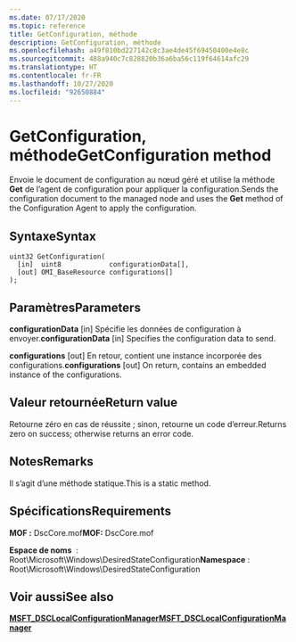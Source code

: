 ```yaml
---
ms.date: 07/17/2020
ms.topic: reference
title: GetConfiguration, méthode
description: GetConfiguration, méthode
ms.openlocfilehash: a49f810bd227142c8c3ae4de45f69450400e4e8c
ms.sourcegitcommit: 488a940c7c828820b36a6ba56c119f64614afc29
ms.translationtype: HT
ms.contentlocale: fr-FR
ms.lasthandoff: 10/27/2020
ms.locfileid: "92650884"
---
```

# <a name="getconfiguration-method"></a><span data-ttu-id="0df85-103">GetConfiguration, méthode</span><span class="sxs-lookup"><span data-stu-id="0df85-103">GetConfiguration method</span></span>

<span data-ttu-id="0df85-104">Envoie le document de configuration au nœud géré et utilise la méthode **Get** de l’agent de configuration pour appliquer la configuration.</span><span class="sxs-lookup"><span data-stu-id="0df85-104">Sends the configuration document to the managed node and uses the **Get** method of the Configuration Agent to apply the configuration.</span></span>

## <a name="syntax"></a><span data-ttu-id="0df85-105">Syntaxe</span><span class="sxs-lookup"><span data-stu-id="0df85-105">Syntax</span></span>

```mof
uint32 GetConfiguration(
  [in]  uint8            configurationData[],
  [out] OMI_BaseResource configurations[]
);
```

## <a name="parameters"></a><span data-ttu-id="0df85-106">Paramètres</span><span class="sxs-lookup"><span data-stu-id="0df85-106">Parameters</span></span>

<span data-ttu-id="0df85-107">**configurationData** \[in\] Spécifie les données de configuration à envoyer.</span><span class="sxs-lookup"><span data-stu-id="0df85-107">**configurationData** \[in\] Specifies the configuration data to send.</span></span>

<span data-ttu-id="0df85-108">**configurations** \[out\] En retour, contient une instance incorporée des configurations.</span><span class="sxs-lookup"><span data-stu-id="0df85-108">**configurations** \[out\] On return, contains an embedded instance of the configurations.</span></span>

## <a name="return-value"></a><span data-ttu-id="0df85-109">Valeur retournée</span><span class="sxs-lookup"><span data-stu-id="0df85-109">Return value</span></span>

<span data-ttu-id="0df85-110">Retourne zéro en cas de réussite ; sinon, retourne un code d’erreur.</span><span class="sxs-lookup"><span data-stu-id="0df85-110">Returns zero on success; otherwise returns an error code.</span></span>

## <a name="remarks"></a><span data-ttu-id="0df85-111">Notes</span><span class="sxs-lookup"><span data-stu-id="0df85-111">Remarks</span></span>

<span data-ttu-id="0df85-112">Il s’agit d’une méthode statique.</span><span class="sxs-lookup"><span data-stu-id="0df85-112">This is a static method.</span></span>

## <a name="requirements"></a><span data-ttu-id="0df85-113">Spécifications</span><span class="sxs-lookup"><span data-stu-id="0df85-113">Requirements</span></span>

<span data-ttu-id="0df85-114">**MOF :** DscCore.mof</span><span class="sxs-lookup"><span data-stu-id="0df85-114">**MOF:** DscCore.mof</span></span>

<span data-ttu-id="0df85-115">**Espace de noms**  : Root\Microsoft\Windows\DesiredStateConfiguration</span><span class="sxs-lookup"><span data-stu-id="0df85-115">**Namespace** : Root\Microsoft\Windows\DesiredStateConfiguration</span></span>

## <a name="see-also"></a><span data-ttu-id="0df85-116">Voir aussi</span><span class="sxs-lookup"><span data-stu-id="0df85-116">See also</span></span>

[<span data-ttu-id="0df85-117">**MSFT_DSCLocalConfigurationManager**</span><span class="sxs-lookup"><span data-stu-id="0df85-117">**MSFT_DSCLocalConfigurationManager**</span></span>](msft-dsclocalconfigurationmanager.md)
